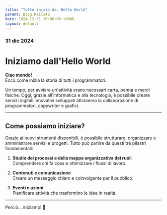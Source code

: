 ```yaml
---
title: "Tutto inizia da: Hello World"
parent: Blog Rails4B
date: 2024-12-31 10:00:00 +0000
layout: default
---
```


### 31 dic 2024
# Iniziamo dall'Hello World

**Ciao mondo!**  
Ecco come inizia la storia di tutti i programmatori.  

Un tempo, per avviare un'attività erano necessari carta, penna e merci fisiche. Oggi, grazie all'informatica e alla tecnologia, è possibile creare servizi digitali innovativi sviluppati attraverso la collaborazione di programmatori, copywriter e grafici.

---

## Come possiamo iniziare?
Grazie ai nuovi strumenti disponibili, è possibile strutturare, organizzare e amministrare servizi e progetti. Tutto può partire da questi tre pilastri fondamentali:

1. **Studio dei processi e della mappa organizzativa dei ruoli**  
   Comprendere chi fa cosa e ottimizzare i flussi di lavoro.

2. **Contenuti e comunicazione**  
   Creare un messaggio chiaro e coinvolgente per il pubblico.

3. **Eventi e azioni**  
   Pianificare attività che trasformino le idee in realtà.

---

Perciò... iniziamo! 🎉
